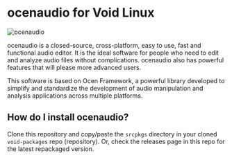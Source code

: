 # ocenaudio for Void Linux
![ocenaudio](https://github.com/th0razin3/vur/assets/158844949/420fa8e7-55de-4d6a-b15b-cb0e84525a8e)

ocenaudio is a closed-source, cross-platform, easy to use, fast and functional audio editor. It is the ideal software for people who need to edit and analyze audio files without complications. ocenaudio also has powerful features that will please more advanced users.

This software is based on Ocen Framework, a powerful library developed to simplify and standardize the development of audio manipulation and analysis applications across multiple platforms.

## How do I install ocenaudio?

Clone this repository and copy/paste the `srcpkgs` directory in your cloned `void-packages` repo (repository). Or, check the releases page in this repo for the latest repackaged version.
